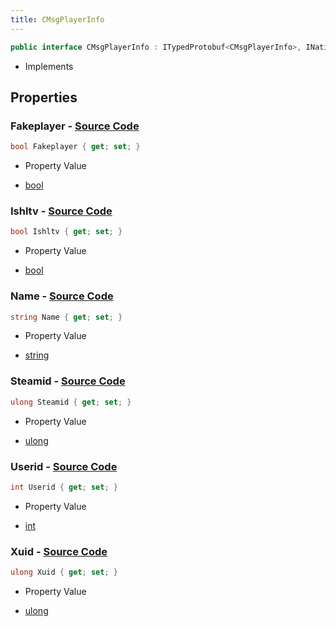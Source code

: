 ```yaml
---
title: CMsgPlayerInfo
---
```


```csharp
public interface CMsgPlayerInfo : ITypedProtobuf<CMsgPlayerInfo>, INativeHandle
```

- Implements

## Properties

### **Fakeplayer** - [Source Code](https://github.com/swiftly-solution/swiftlys2/blob/main/managed/src/SwiftlyS2.Generated/Protobufs/Interfaces/CMsgPlayerInfo.cs#L25)

```csharp
bool Fakeplayer { get; set; }
```

- Property Value

- [bool](https://learn.microsoft.com/dotnet/api/system.boolean)

### **Ishltv** - [Source Code](https://github.com/swiftly-solution/swiftlys2/blob/main/managed/src/SwiftlyS2.Generated/Protobufs/Interfaces/CMsgPlayerInfo.cs#L28)

```csharp
bool Ishltv { get; set; }
```

- Property Value

- [bool](https://learn.microsoft.com/dotnet/api/system.boolean)

### **Name** - [Source Code](https://github.com/swiftly-solution/swiftlys2/blob/main/managed/src/SwiftlyS2.Generated/Protobufs/Interfaces/CMsgPlayerInfo.cs#L13)

```csharp
string Name { get; set; }
```

- Property Value

- [string](https://learn.microsoft.com/dotnet/api/system.string)

### **Steamid** - [Source Code](https://github.com/swiftly-solution/swiftlys2/blob/main/managed/src/SwiftlyS2.Generated/Protobufs/Interfaces/CMsgPlayerInfo.cs#L22)

```csharp
ulong Steamid { get; set; }
```

- Property Value

- [ulong](https://learn.microsoft.com/dotnet/api/system.uint64)

### **Userid** - [Source Code](https://github.com/swiftly-solution/swiftlys2/blob/main/managed/src/SwiftlyS2.Generated/Protobufs/Interfaces/CMsgPlayerInfo.cs#L19)

```csharp
int Userid { get; set; }
```

- Property Value

- [int](https://learn.microsoft.com/dotnet/api/system.int32)

### **Xuid** - [Source Code](https://github.com/swiftly-solution/swiftlys2/blob/main/managed/src/SwiftlyS2.Generated/Protobufs/Interfaces/CMsgPlayerInfo.cs#L16)

```csharp
ulong Xuid { get; set; }
```

- Property Value

- [ulong](https://learn.microsoft.com/dotnet/api/system.uint64)

